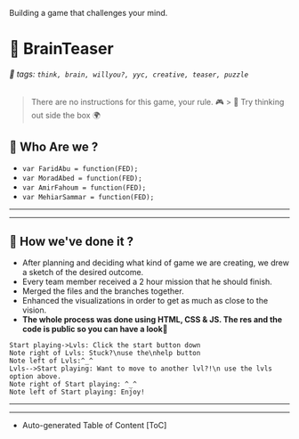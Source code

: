 Building a game that challenges your mind.

# :brain: BrainTeaser     

###### :pushpin: tags: `think, brain, willyou?, yyc, creative, teaser, puzzle`

> There are no instructions for this game, your rule.  :video_game: 
            > :milky_way: Try thinking out side the box :earth_africa: 

## :adult:  Who Are we ?

- `var FaridAbu = function(FED);`
- `var MoradAbed = function(FED);`
- `var AmirFahoum = function(FED);`
- `var MehiarSammar = function(FED);` 

---
---
            
## :memo: How we've done it ?

- After planning and deciding what kind of game we are creating, we drew a sketch of the desired outcome.
- Every team member received a 2 hour mission that he should finish. 
- Merged the files and the branches together.
- Enhanced the visualizations in order to get as much as close to the vision.
- **The whole process was done using HTML, CSS &     JS.
The res and the code is public so you can have a look**:rocket:




```sequence
Start playing->Lvls: Click the start button down
Note right of Lvls: Stuck?\nuse the\nhelp button
Note left of Lvls:^_^
Lvls-->Start playing: Want to move to another lvl?!\n use the lvls option above.
Note right of Start playing: ^_^
Note left of Start playing: Enjoy! 
```

---
---
- Auto-generated Table of Content
[ToC]
